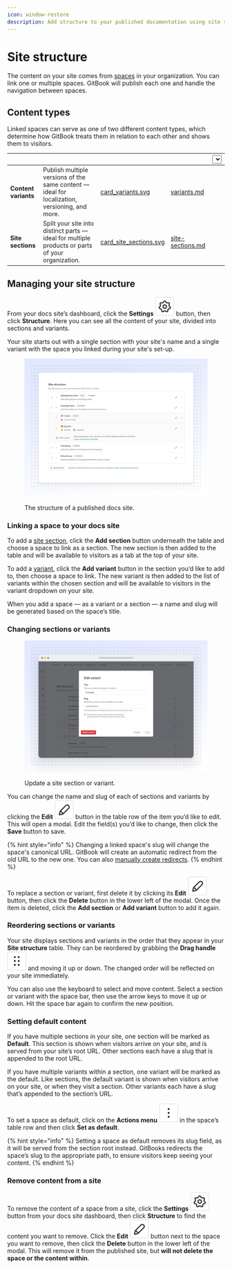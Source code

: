 ```yaml
---
icon: window-restore
description: Add structure to your published documentation using site sections and variants
---
```


# Site structure

The content on your site comes from [spaces](../../creating-content/content-structure/space.md) in your organization. You can link one or multiple spaces. GitBook will publish each one and handle the navigation between spaces.

## Content types

Linked spaces can serve as one of two different content types, which determine how GitBook treats them in relation to each other and shows them to visitors.

<table data-card-size="large" data-view="cards"><thead><tr><th></th><th></th><th data-hidden data-card-cover data-type="files"></th><th data-hidden data-card-target data-type="content-ref"></th><th data-hidden><select></select></th></tr></thead><tbody><tr><td><strong>Content variants</strong></td><td>Publish multiple versions of the same content — ideal for localization, versioning, and more.</td><td><a href="../../.gitbook/assets/card_variants.svg">card_variants.svg</a></td><td><a href="variants.md">variants.md</a></td><td></td></tr><tr><td><strong>Site sections</strong></td><td>Split your site into distinct parts — ideal for multiple products or parts of your organization.</td><td><a href="../../.gitbook/assets/card_site_sections.svg">card_site_sections.svg</a></td><td><a href="site-sections.md">site-sections.md</a></td><td></td></tr></tbody></table>

## Managing your site structure

From your docs site’s dashboard, click the **Settings** <picture><source srcset="../../.gitbook/assets/settings_icon_dark.svg" media="(prefers-color-scheme: dark)"><img src="../../.gitbook/assets/settings_icon_light (1).svg" alt=""></picture> button, then click **Structure**. Here you can see all the content of your site, divided into sections and variants.&#x20;

Your site starts out with a single section with your site's name and a single variant with the space you linked during your site's set-up.

<figure><img src="../../.gitbook/assets/10_01_25_site_structure.png" alt=""><figcaption><p>The structure of a published docs site.</p></figcaption></figure>

### Linking a space to your docs site

To add a [site section](site-sections.md), click the **Add section** button underneath the table and choose a space to link as a section. The new section is then added to the table and will be available to visitors as a tab at the top of your site.

To add a [variant](variants.md), click the **Add variant** button in the section you’d like to add to, then choose a space to link. The new variant is then added to the list of variants within the chosen section and will be available to visitors in the variant dropdown on your site.

When you add a space — as a variant or a section — a name and slug will be generated based on the space’s title.&#x20;

### Changing sections or variants

<div data-full-width="false"><figure><img src="../../.gitbook/assets/10_01_25_edit_variant.png" alt=""><figcaption><p>Update a site section or variant.</p></figcaption></figure></div>

You can change the name and slug of each of sections and variants by clicking the **Edit** <picture><source srcset="../../.gitbook/assets/edit_icon_dark.svg" media="(prefers-color-scheme: dark)"><img src="../../.gitbook/assets/edit_icon_light (1).svg" alt=""></picture> button in the table row of the item you’d like to edit. This will open a modal. Edit the field(s) you’d like to change, then click the **Save** button to save.

{% hint style="info" %}
Changing a linked space's slug will change the space's canonical URL. GitBook will create an automatic redirect from the old URL to the new one. You can also [manually create redirects](../site-redirects.md).
{% endhint %}

To replace a section or variant, first delete it by clicking its **Edit** <picture><source srcset="../../.gitbook/assets/edit_icon_dark.svg" media="(prefers-color-scheme: dark)"><img src="../../.gitbook/assets/edit_icon_light (1).svg" alt=""></picture> button, then click the **Delete** button in the lower left of the modal. Once the item is deleted, click the **Add section** or **Add variant** button to add it again.

### Reordering sections or variants

Your site displays sections and variants in the order that they appear in your **Site structure** table. They can be reordered by grabbing the **Drag handle** <picture><source srcset="../../.gitbook/assets/options_menu_icon_dark.svg" media="(prefers-color-scheme: dark)"><img src="../../.gitbook/assets/options_menu_icon_light.svg" alt=""></picture> and moving it up or down. The changed order will be reflected on your site immediately.

You can also use the keyboard to select and move content. Select a section or variant with the space bar, then use the arrow keys to move it up or down. Hit the space bar again to confirm the new position.&#x20;

### Setting default content

If you have multiple sections in your site, one section will be marked as **Default**. This section is shown when visitors arrive on your site, and is served from your site’s root URL. Other sections each have a slug that is appended to the root URL.

If you have multiple variants within a section, one variant will be marked as the default. Like sections, the default variant is shown when visitors arrive on your site, or when they visit a section. Other variants each have a slug that’s appended to the section’s URL.

To set a space as default, click on the **Actions menu** <picture><source srcset="../../.gitbook/assets/actions_icon_dark.svg" media="(prefers-color-scheme: dark)"><img src="../../.gitbook/assets/actions_icon_light.svg" alt=""></picture> in the space’s table row and then click **Set as default**.

{% hint style="info" %}
Setting a space as default removes its slug field, as it will be served from the section root instead. GitBooks redirects the space’s slug to the appropriate path, to ensure visitors keep seeing your content.
{% endhint %}

### Remove content from a site

To remove the content of a space from a site, click the **Settings** <picture><source srcset="../../.gitbook/assets/settings_icon_dark.svg" media="(prefers-color-scheme: dark)"><img src="../../.gitbook/assets/settings_icon_light (1).svg" alt=""></picture> button from your docs site dashboard, then click **Structure** to find the content you want to remove. Click the **Edit** <picture><source srcset="../../.gitbook/assets/edit_icon_dark.svg" media="(prefers-color-scheme: dark)"><img src="../../.gitbook/assets/edit_icon_light (1).svg" alt=""></picture> button next to the space you want to remove, then click the **Delete** button in the lower left of the modal. This will remove it from the published site, but **will not delete the space or the content within**.

